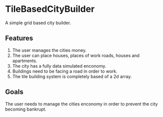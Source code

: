 # TileBasedCityBuilder
A simple grid based city builder.

## Features
1. The user manages the cities money.
2. The user can place houses, places of work roads, houses and apartments.
3. The city has a fully data simulated enconomy.
4. Buildings need to be facing a road in order to work.
5. The tile building system is completely based of a 2d array.

## Goals
The user needs to manage the cities enconomy in order to prevent the city becoming bankrupt.
